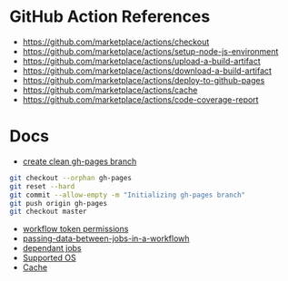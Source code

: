 # GitHub Action References

- https://github.com/marketplace/actions/checkout
- https://github.com/marketplace/actions/setup-node-js-environment
- https://github.com/marketplace/actions/upload-a-build-artifact
- https://github.com/marketplace/actions/download-a-build-artifact
- https://github.com/marketplace/actions/deploy-to-github-pages
- https://github.com/marketplace/actions/cache
- https://github.com/marketplace/actions/code-coverage-report

# Docs

- [create clean gh-pages branch](https://jiafulow.github.io/blog/2020/07/09/create-gh-pages-branch-in-existing-repo/)

```sh
git checkout --orphan gh-pages
git reset --hard
git commit --allow-empty -m "Initializing gh-pages branch"
git push origin gh-pages
git checkout master
```

- [workflow token permissions](https://docs.github.com/en/repositories/managing-your-repositorys-settings-and-features/enabling-features-for-your-repository/managing-github-actions-settings-for-a-repository#enabling-workflows-for-private-repository-forks)
- [passing-data-between-jobs-in-a-workflowh](ttps://docs.github.com/en/actions/advanced-guides/storing-workflow-data-as-artifacts#passing-data-between-jobs-in-a-workflow)
- [dependant jobs](https://docs.github.com/en/actions/learn-github-actions/workflow-syntax-for-github-actions#jobsjob_idneeds)
- [Supported OS](https://docs.github.com/en/actions/using-github-hosted-runners/about-github-hosted-runners#supported-runners-and-hardware-resources)
- [Cache](https://github.com/actions/cache#Skipping-steps-based-on-cache-hit)
